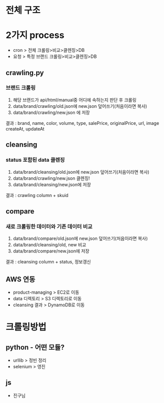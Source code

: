 # 전체 구조

# 2가지 process
- cron > 전체 크롤링>비교>클렌징>DB
- 요청 > 특정 브랜드 크롤링>비교>클렌징>DB


## crawling.py
### 브랜드 크롤링
1. 해당 브랜드가 api/html/manual중 어디에 속하는지 판단 후 크롤링
2. data/brand/crawling/old.json에 new.json 덮어쓰기(처음이라면 복사)
3. data/brand/crawling/new.json 에 저장

결과 : brand, name, color, volume, type, salePrice, originalPrice, url, image
createAt, updateAt

## cleansing
### status 포함된 data 클렌징
1. data/brand/cleansing/old.json에 new.json 덮어쓰기(처음이라면 복사)
2. data/brand/crawling/new.json 클렌징!
3. data/brand/cleansing/new.json에 저장

결과 : crawling column + skuid

## compare
### 새로 크롤링한 데이터와 기존 데이터 비교
1. data/brand/compare/old.json에 new.json 덮어쓰기(처음이라면 복사)
2. data/brand/cleansing/old, new 비교
3. data/brand/compare/new.json에 저장 

결과 : cleansing column + status, 정보갱신


## AWS 연동
- product-managing > EC2로 이동
- data 디렉토리 > S3 디렉토리로 이동
- cleansing 결과 > DynamoDB로 이동


# 크롤링방법
## python - 어떤 모듈?
- urllib > 정빈 정리
- selenium > 영진

## js
- 진구님